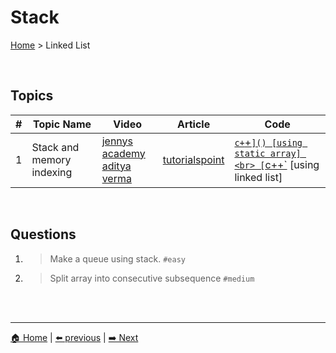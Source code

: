 # Stack

[Home](./index.md) > Linked List

<br>

## Topics

| # | Topic Name | Video | Article | Code |
|-|-|-|-|-|
| 1 | Stack and memory indexing | [jennys academy]() <br> [aditya verma]() | [tutorialspoint]() | [`c+`+`]() [using static array] <br> [`c++`]() [using linked list] |

<br>

## Questions

1. > Make a queue using stack. `#easy`

2. > Split array into consecutive subsequence `#medium`


<br>
<br>

----
[🏠 Home](./index.md) | 
[⬅️ previous](./linked_list.md) | 
[➡️ Next](./queue.md)